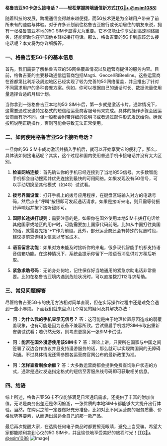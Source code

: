 **格鲁吉亚5G卡怎么接电话？——轻松掌握跨境通信新方式[[TG💪+ @esim1088](https://t.me/s/esim1088)]**

随着科技的发展，跨境通信变得越来越便捷，而5G技术更是为全球用户带来了前所未有的速度与体验。对于许多计划前往格鲁吉亚旅行或长期居住的朋友来说，拥有一张格鲁吉亚本地的5G SIM卡显得尤为重要。它不仅能让你享受到高速网络服务，还能帮助你在异国他乡轻松接打电话。那么，格鲁吉亚的5G卡到底该怎么接电话呢？本文将为你详细解答。

### 一、格鲁吉亚5G卡的基本信息

首先，我们需要了解格鲁吉亚的5G网络覆盖情况以及运营商提供的服务内容。目前，格鲁吉亚的主要移动通信运营商包括Magti、Geocell和Beeline。这些运营商在首都第比利斯及周边地区已经实现了较为完善的5G网络覆盖，并且推出了针对不同需求用户的多种套餐方案。例如，你可以根据自己的通话时长、数据流量使用量选择合适的月租计划。

当你拿到一张格鲁吉亚本地的5G SIM卡后，第一步就是激活卡片。通常情况下，这需要通过发送特定格式的短信给运营商客服号码来完成。具体的操作步骤会因运营商而有所不同，但一般都会附带详细的说明书或者通过邮件形式发送给你。确保按照说明正确操作，否则可能会导致无法正常使用。

### 二、如何使用格鲁吉亚5G卡接听电话？

一旦你的5G SIM卡成功激活并插入手机后，就可以开始享受它的便利了。那么，具体该如何接电话呢？其实，这个过程和国内使用普通手机卡接电话并没有太大区别。

1. **检查网络连接**：首先确认你的手机已经连接到了当地的5G信号。大多数智能手机都会自动搜索并优先连接到最快的可用网络。如果发现没有5G信号，可以手动切换至其他模式（如4G）试试看。
   
2. **拨号界面设置**：打开手机上的拨号应用程序，在键盘区域输入对方的电话号码，然后点击“呼叫”按钮即可发起通话请求。如果是接听来电，则只需等待振铃声响起并按下接听键即可。

3. **国际长途拨打规则**：需要注意的是，如果你在国外使用本地SIM卡拨打电话给其他国家或地区的用户时，可能需要加上国家代码前缀。比如从中国打往美国的话，就需要先拨“+1”作为前缀。此外，部分运营商还会有特殊的优惠时段，建议提前查询相关信息以节省成本。

4. **语音留言功能**：如果对方未能及时接听你的来电，很多现代智能手机都支持语音信箱功能。在这种情况下，系统会提示你留下一段语音消息供对方稍后听取。

5. **紧急求助号码**：无论身处何地，记住保存好当地通用的紧急求助电话非常重要。比如在格鲁吉亚境内遇到危险状况时，可以直接拨打112寻求帮助。

### 三、常见问题解答

尽管格鲁吉亚5G卡的使用方法相对简单直观，但在实际操作过程中还是难免会遇到一些小麻烦。下面我们就来盘点几个常见的疑问及其解决办法：

- **问：为什么我的手机显示无信号？**
  答：这可能是由于地理位置原因造成的弱覆盖现象，也有可能是因为设备不兼容所致。尝试重启手机或将SIM卡取出重新安装试试看；若仍然无效，则考虑更换另一张SIM卡试试。

- **问：能否在国外漫游使用该SIM卡？**
  答：理论上讲，只要所在国家与中国之间签署了双边合作协议并且支持漫游服务的话，那么就可以实现跨国间的无障碍沟通。不过具体情况还需参照各运营商官网公布的最新政策为准。

- **问：怎样查看剩余余额？**
  答：大多数运营商都会提供免费查询账户状态的方式，通常是通过发送指定格式的短信至客服热线号码即可获取相关信息。

### 四、结语

综上所述，格鲁吉亚5G卡不仅能够满足日常通讯需求，还提供了丰富的附加价值。无论是商务出差还是休闲旅游，一张优质的本地SIM卡都能够大大提升出行体验。当然，在购买之前一定要做好充分准备，比如对比不同运营商的服务质量、价格优势等要素，从而选出最适合自己的那一款产品。

最后再次提醒大家，在选购任何电子商品时都要擦亮眼睛，避免上当受骗。希望大家都能顺利拿到心仪的5G SIM卡，并且愉快地享受美好的旅程时光！[[TG💪+ @esim1088](https://t.me/s/esim1088) ![Image](https://i.postimg.cc/4NQfJmqS/Snipaste-2025-05-13-00-14-12.png)]